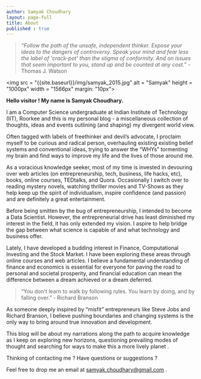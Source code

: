 ```yaml
---
author: Samyak Choudhary
layout: page-full
title: About
published : true
---
```


> _“Follow the path of the unsafe, independent thinker. Expose your ideas to the dangers of controversy. Speak your mind and fear less the label of 'crack-pot' than the stigma of conformity. And on issues that seem important to you, stand up and be counted at any cost.”_ - Thomas J. Watson

<img src = "{{site.baseurl}}/img/samyak_2015.jpg" alt = "Samyak" height = "1000px" width = "1566px" margin: "10px">


**Hello visitor ! My name is Samyak Choudhary.**

I am a Computer Science undergraduate at Indian Institute of Technology (IIT), Roorkee and this is my personal blog - a miscellaneous collection of thoughts, ideas and events outlining (and shaping) my divergent world view.



Often tagged with labels of freethinker and devil’s advocate, I proclaim myself to be curious and radical person, overhauling existing existing belief systems and conventional ideas, trying to answer the “WHYs” tormenting my brain and find ways to improve my life and the lives of those around me.



As a voracious knowledge seeker, most of my time is invested in devouring over web articles (on entrepreneurship, tech, business, life hacks, etc), books, online courses, TEDtalks, and Quora. Occasionally I switch over to reading mystery novels, watching thriller movies and TV-Shows as they help keep up the spirit of individualism, inspire confidence (and passion) and are definitely a great entertainment.



Before being smitten by the bug of entrepreneurship, I intended to become a Data Scientist. However, the entrepreneurial drive has least diminished my interest in the field, it has only extended my vision. I aspire to help bridge the gap between what science is capable of and what technology and business offer.



Lately, I have developed a budding interest in Finance, Computational Investing and the Stock Market. I have been exploring these areas through online courses and web articles. I believe a fundamental understanding of finance and economics is essential for everyone for paving the road to personal and societal prosperity, and financial education can mean the difference between a dream achieved or a dream deferred. 



> “You don't learn to walk by following rules. You learn by doing, and by falling over.” - Richard Branson



As someone deeply inspired by “misfit” entrepreneurs like Steve Jobs and Richard Branson, I believe pushing boundaries and changing systems is the only way to bring around true innovation and development. 



This blog will be about my narrations along the path to acquire knowledge as I keep on exploring new horizons, questioning prevailing modes of thought and searching for ways to make this a more lively planet .



Thinking of contacting me ? Have questions or suggestions ?

Feel free to drop me an email at samyak.choudhary@gmail.com .






